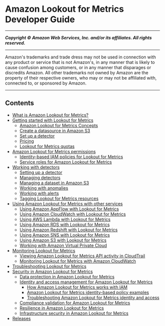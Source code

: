 # Amazon Lookout for Metrics Developer Guide

-----
*****Copyright &copy;  Amazon Web Services, Inc. and/or its affiliates. All rights reserved.*****

-----
Amazon's trademarks and trade dress may not be used in 
     connection with any product or service that is not Amazon's, 
     in any manner that is likely to cause confusion among customers, 
     or in any manner that disparages or discredits Amazon. All other 
     trademarks not owned by Amazon are the property of their respective
     owners, who may or may not be affiliated with, connected to, or 
     sponsored by Amazon.

-----
## Contents
+ [What is Amazon Lookout for Metrics?](lookoutmetrics-welcome.md)
+ [Getting started with Lookout for Metrics](lookoutmetrics-gettingstarted.md)
   + [Amazon Lookout for Metrics Concepts](gettingstarted-concepts.md)
   + [Create a datasource in Amazon S3](gettingstarted-datasource.md)
   + [Set up a detector](gettingstarted-detector.md)
   + [Pricing](gettingstarted-pricing.md)
   + [Lookout for Metrics quotas](gettingstarted-quotas.md)
+ [Amazon Lookout for Metrics permissions](lookoutmetrics-permissions.md)
   + [Identity-based IAM policies for Lookout for Metrics](permissions-user.md)
   + [Service roles for Amazon Lookout for Metrics](permissions-service.md)
+ [Working with detectors](lookoutmetrics-detectors.md)
   + [Setting up a detector](detectors-setup.md)
   + [Managing detectors](detectors-manage.md)
   + [Managing a dataset in Amazon S3](detectors-dataset.md)
   + [Working with anomalies](detectors-anomalies.md)
   + [Working with alerts](detectors-alerts.md)
   + [Tagging Lookout for Metrics resources](detectors-tags.md)
+ [Using Amazon Lookout for Metrics with other services](lookoutmetrics-services.md)
   + [Using Amazon AppFlow with Lookout for Metrics](services-appflow.md)
   + [Using Amazon CloudWatch with Lookout for Metrics](services-cloudwatch.md)
   + [Using AWS Lambda with Lookout for Metrics](services-lambda.md)
   + [Using Amazon RDS with Lookout for Metrics](services-rds.md)
   + [Using Amazon Redshift with Lookout for Metrics](services-redshift.md)
   + [Using Amazon SNS with Lookout for Metrics](services-sns.md)
   + [Using Amazon S3 with Lookout for Metrics](services-s3.md)
   + [Working with Amazon Virtual Private Cloud](services-vpc.md)
+ [Monitoring Lookout for Metrics](lookoutmetrics-monitoring.md)
   + [Viewing Amazon Lookout for Metrics API activity in CloudTrail](monitoring-cloudtrail.md)
   + [Monitoring Lookout for Metrics with Amazon CloudWatch](monitoring-cloudwatch.md)
+ [Troubleshooting Lookout for Metrics](lookoutmetrics-troubleshooting.md)
+ [Security in Amazon Lookout for Metrics](lookoutmetrics-security.md)
   + [Data protection in Amazon Lookout for Metrics](security-dataprotection.md)
   + [Identity and access management for Amazon Lookout for Metrics](security-iam.md)
      + [How Amazon Lookout for Metrics works with IAM](security_iam_service-with-iam.md)
      + [Amazon Lookout for Metrics identity-based policy examples](security_iam_id-based-policy-examples.md)
      + [Troubleshooting Amazon Lookout for Metrics identity and access](security_iam_troubleshoot.md)
   + [Compliance validation for Amazon Lookout for Metrics](security-compliance.md)
   + [Resilience in Amazon Lookout for Metrics](security-resilience.md)
   + [Infrastructure security in Amazon Lookout for Metrics](security-infrastructure.md)
+ [Releases](lookoutmetrics-releases.md)